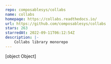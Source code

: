 ```yaml
---
repo: composablesys/collabs
name: collabs
homepage: https://collabs.readthedocs.io/
url: https://github.com/composablesys/collabs
stars: 263
starredAt: 2022-09-11T06:12:54Z
description: |-
    Collabs library monorepo
---
```


[object Object]
